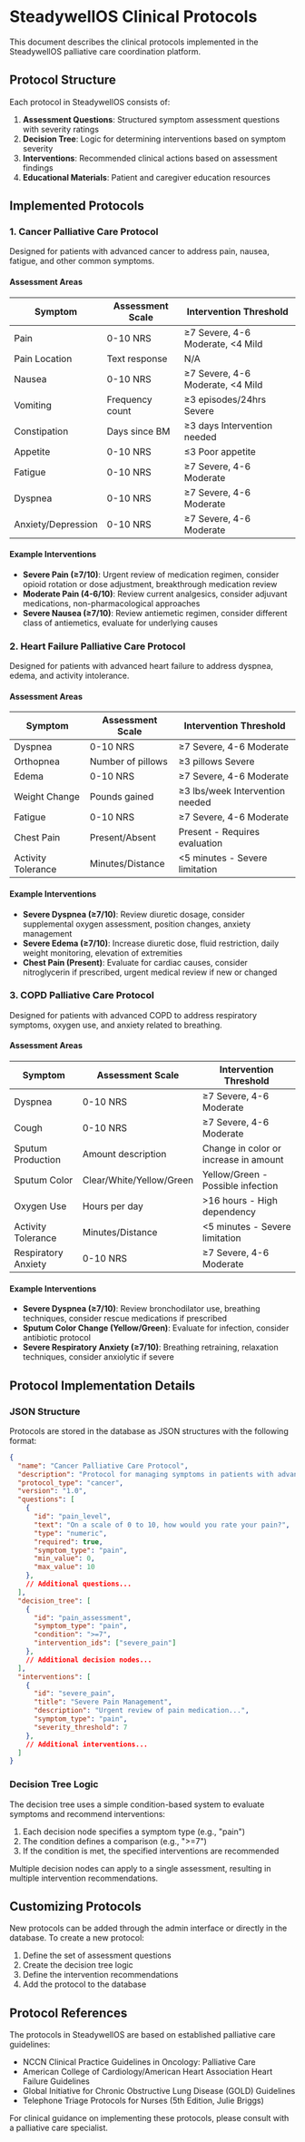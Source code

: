 # SteadywellOS Clinical Protocols

This document describes the clinical protocols implemented in the SteadywellOS palliative care coordination platform.

## Protocol Structure

Each protocol in SteadywellOS consists of:

1. **Assessment Questions**: Structured symptom assessment questions with severity ratings
2. **Decision Tree**: Logic for determining interventions based on symptom severity
3. **Interventions**: Recommended clinical actions based on assessment findings
4. **Educational Materials**: Patient and caregiver education resources

## Implemented Protocols

### 1. Cancer Palliative Care Protocol

Designed for patients with advanced cancer to address pain, nausea, fatigue, and other common symptoms.

#### Assessment Areas

| Symptom | Assessment Scale | Intervention Threshold |
|---------|------------------|------------------------|
| Pain | 0-10 NRS | ≥7 Severe, 4-6 Moderate, <4 Mild |
| Pain Location | Text response | N/A |
| Nausea | 0-10 NRS | ≥7 Severe, 4-6 Moderate, <4 Mild |
| Vomiting | Frequency count | ≥3 episodes/24hrs Severe |
| Constipation | Days since BM | ≥3 days Intervention needed |
| Appetite | 0-10 NRS | ≤3 Poor appetite |
| Fatigue | 0-10 NRS | ≥7 Severe, 4-6 Moderate |
| Dyspnea | 0-10 NRS | ≥7 Severe, 4-6 Moderate |
| Anxiety/Depression | 0-10 NRS | ≥7 Severe, 4-6 Moderate |

#### Example Interventions

- **Severe Pain (≥7/10)**: Urgent review of medication regimen, consider opioid rotation or dose adjustment, breakthrough medication review
- **Moderate Pain (4-6/10)**: Review current analgesics, consider adjuvant medications, non-pharmacological approaches
- **Severe Nausea (≥7/10)**: Review antiemetic regimen, consider different class of antiemetics, evaluate for underlying causes

### 2. Heart Failure Palliative Care Protocol

Designed for patients with advanced heart failure to address dyspnea, edema, and activity intolerance.

#### Assessment Areas

| Symptom | Assessment Scale | Intervention Threshold |
|---------|------------------|------------------------|
| Dyspnea | 0-10 NRS | ≥7 Severe, 4-6 Moderate |
| Orthopnea | Number of pillows | ≥3 pillows Severe |
| Edema | 0-10 NRS | ≥7 Severe, 4-6 Moderate |
| Weight Change | Pounds gained | ≥3 lbs/week Intervention needed |
| Fatigue | 0-10 NRS | ≥7 Severe, 4-6 Moderate |
| Chest Pain | Present/Absent | Present - Requires evaluation |
| Activity Tolerance | Minutes/Distance | <5 minutes - Severe limitation |

#### Example Interventions

- **Severe Dyspnea (≥7/10)**: Review diuretic dosage, consider supplemental oxygen assessment, position changes, anxiety management
- **Severe Edema (≥7/10)**: Increase diuretic dose, fluid restriction, daily weight monitoring, elevation of extremities
- **Chest Pain (Present)**: Evaluate for cardiac causes, consider nitroglycerin if prescribed, urgent medical review if new or changed

### 3. COPD Palliative Care Protocol

Designed for patients with advanced COPD to address respiratory symptoms, oxygen use, and anxiety related to breathing.

#### Assessment Areas

| Symptom | Assessment Scale | Intervention Threshold |
|---------|------------------|------------------------|
| Dyspnea | 0-10 NRS | ≥7 Severe, 4-6 Moderate |
| Cough | 0-10 NRS | ≥7 Severe, 4-6 Moderate |
| Sputum Production | Amount description | Change in color or increase in amount |
| Sputum Color | Clear/White/Yellow/Green | Yellow/Green - Possible infection |
| Oxygen Use | Hours per day | >16 hours - High dependency |
| Activity Tolerance | Minutes/Distance | <5 minutes - Severe limitation |
| Respiratory Anxiety | 0-10 NRS | ≥7 Severe, 4-6 Moderate |

#### Example Interventions

- **Severe Dyspnea (≥7/10)**: Review bronchodilator use, breathing techniques, consider rescue medications if prescribed
- **Sputum Color Change (Yellow/Green)**: Evaluate for infection, consider antibiotic protocol
- **Severe Respiratory Anxiety (≥7/10)**: Breathing retraining, relaxation techniques, consider anxiolytic if severe

## Protocol Implementation Details

### JSON Structure

Protocols are stored in the database as JSON structures with the following format:

```json
{
  "name": "Cancer Palliative Care Protocol",
  "description": "Protocol for managing symptoms in patients with advanced cancer",
  "protocol_type": "cancer",
  "version": "1.0",
  "questions": [
    {
      "id": "pain_level",
      "text": "On a scale of 0 to 10, how would you rate your pain?",
      "type": "numeric",
      "required": true,
      "symptom_type": "pain",
      "min_value": 0,
      "max_value": 10
    },
    // Additional questions...
  ],
  "decision_tree": [
    {
      "id": "pain_assessment",
      "symptom_type": "pain",
      "condition": ">=7",
      "intervention_ids": ["severe_pain"]
    },
    // Additional decision nodes...
  ],
  "interventions": [
    {
      "id": "severe_pain",
      "title": "Severe Pain Management",
      "description": "Urgent review of pain medication...",
      "symptom_type": "pain",
      "severity_threshold": 7
    },
    // Additional interventions...
  ]
}
```

### Decision Tree Logic

The decision tree uses a simple condition-based system to evaluate symptoms and recommend interventions:

1. Each decision node specifies a symptom type (e.g., "pain")
2. The condition defines a comparison (e.g., ">=7")
3. If the condition is met, the specified interventions are recommended

Multiple decision nodes can apply to a single assessment, resulting in multiple intervention recommendations.

## Customizing Protocols

New protocols can be added through the admin interface or directly in the database. To create a new protocol:

1. Define the set of assessment questions
2. Create the decision tree logic
3. Define the intervention recommendations
4. Add the protocol to the database

## Protocol References

The protocols in SteadywellOS are based on established palliative care guidelines:

- NCCN Clinical Practice Guidelines in Oncology: Palliative Care
- American College of Cardiology/American Heart Association Heart Failure Guidelines
- Global Initiative for Chronic Obstructive Lung Disease (GOLD) Guidelines
- Telephone Triage Protocols for Nurses (5th Edition, Julie Briggs)

For clinical guidance on implementing these protocols, please consult with a palliative care specialist.
